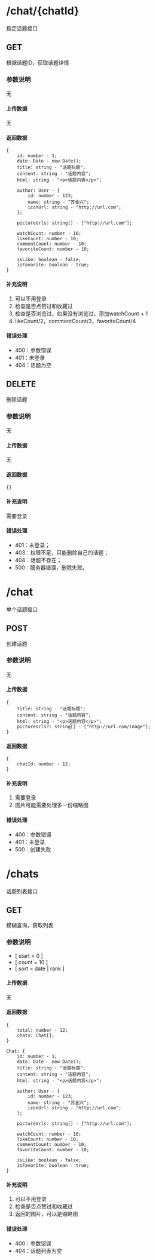 # /chat/{chatId}
指定话题接口
## GET
根据话题ID，获取话题详情
### 参数说明
无
#### 上传数据
无
#### 返回数据
```
{
    id: number - 1;
    date: Date - new Date();
    title: string - "话题标题";
    content: string - "话题内容";
    html: string - "<p>话题内容</p>";
    
    author: User - {
        id: number - 123;
        name: string - "苏金兴";
        iconUrl: string - "http://url.com";
    };
    
    pictureUrls: string[] - ["http://url.com"];
    
    watchCount: number - 10;
    likeCount: number - 10;
    commentCount: number - 10;
    favoriteCount: number - 10;
    
    isLike: boolean - false;
    isFavorite: boolean - true;
}
```

#### 补充说明
1. 可以不用登录
2. 检查是否点赞过和收藏过
3. 检查是否浏览过，如果没有浏览过，添加watchCount + 1
4. likeCount/2，commentCount/3，favoriteCount/4

#### 错误处理
* 400：参数错误
* 401：未登录
* 404：话题为空


## DELETE
删除话题
### 参数说明
无
#### 上传数据
无
#### 返回数据
```
{}
```

#### 补充说明
需要登录

#### 错误处理
* 401：未登录；
* 403：权限不足，只能删除自己的话题；
* 404：话题不存在；
* 500：服务器错误，删除失败。


# /chat
单个话题接口
## POST
创建话题
### 参数说明
无
#### 上传数据
```
{
    title: string - "话题标题";
    content: string - "话题内容";
    html: string - "<p>话题内容</p>";
    pictureUrls?: string[] - ["http://url.com/image"];
}
```

#### 返回数据
```
{
    chatId: number - 12;   
}
```

#### 补充说明
1. 需要登录
2. 图片可能需要处理多一份缩略图

#### 错误处理
* 400：参数错误
* 401：未登录
* 500：创建失败


# /chats
话题列表接口
## GET
模糊查询，获取列表
### 参数说明
* [ start = 0 ]
* [ count = 10 ]
* [ sort = date | rank ]

#### 上传数据
无
#### 返回数据
```
{
    total: number - 12;
    chats: Chat[];
}
```
```
Chat: {
    id: number - 1;
    date: Date - new Date();
    title: string - "话题标题";
    content: string - "话题内容";
    html: string - "<p>话题内容</p>";
    
    author: User - {
        id: number - 123;
        name: string - "苏金兴";
        iconUrl: string - "http://url.com";
    };
    
    pictureUrls: string[] - ["http://url.com"];
    
    watchCount: number - 10;
    likeCount: number - 10;
    commentCount: number - 10;
    favoriteCount: number - 10;
    
    isLike: boolean - false;
    isFavorite: boolean - true;
}
```

#### 补充说明
1. 可以不用登录
2. 检查是否点赞过和收藏过
3. 返回的图片，可以是缩略图

#### 错误处理
* 400：参数错误
* 404：话题列表为空
